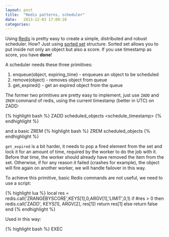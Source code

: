 ```yaml
---
layout: post
title:  "Redis patterns, scheduler"
date:   2013-12-03 17:09:10
categories: 
---
```


Using [Redis](http://redis.io) is pretty easy to create a simple,
distributed and robust scheduler.
How? Just using [sorted set](http://redis.io/commands#sorted_set) structure.
Sorted set allows you to put inside not only an object but also a score.
If you use timestamp as score, you have **done**!

A scheduler needs these three primitives:

1. enqueue(object, expiring_time) - enqueues an object to be scheduled
2. remove(object) - removes object from queue
3. get_expired() - get an expired object from the queue

The former two primitives are pretty easy to implement, just use `ZADD` and `ZREM` command of redis, using the current timestamp (better in UTC) on ZADD:

{% highlight bash %}
ZADD scheduled_objects <schedule_timestamp> <object-id>
{% endhighlight %}

and a basic ZREM
{% highlight bash %}
ZREM scheduled_objects <object-id>
{% endhighlight %}

`get_expired` is a bit harder, it needs to pop a fired element from the set and lock it
for an amount of time, required by the worker to do the job with it.
Before that time, the worker should already have removed the item from the set.
Otherwise, if for any reason it failed (crashes for example), the object will
fire again on another worker, we will handle failover in this way.

To achieve this primitive, basic Redis commands are not useful, we need to use a script:

{% highlight lua %}
local res = redis.call('ZRANGEBYSCORE',KEYS[1],0,ARGV[1],'LIMIT',0,1)
if #res > 0 then
  redis.call('ZADD', KEYS[1], ARGV[2], res[1])
  return res[1]
else
  return false
end
{% endhighlight %}

Used in this way:

{% highlight bash %}
EXEC <script> 1 scheduled_objects <now> <now+lock_for> 
{% endhighlight %}

Finally you need a process-worker, written in any language you want that
every N seconds polls redis using get_expired() primitive, getting jobs and running the work.

### Conclusion

Weakpoints of this scheduler are: polling approach and schedule time precision,
which is in the range *0 ≤ precision ≤ polling_interval*. But as a tradeoff,
the result is a scheduler with no master/slaves synchonizations, simple and with good failover.